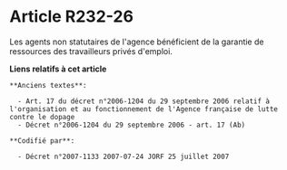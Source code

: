 # Article R232-26

Les agents non statutaires de l'agence bénéficient de la garantie de ressources des travailleurs privés d'emploi.

**Liens relatifs à cet article**

	**Anciens textes**:

	  - Art. 17 du décret n°2006-1204 du 29 septembre 2006 relatif à l'organisation et au fonctionnement de l'Agence française de lutte contre le dopage
	  - Décret n°2006-1204 du 29 septembre 2006 - art. 17 (Ab)

	**Codifié par**:

	  - Décret n°2007-1133 2007-07-24 JORF 25 juillet 2007
